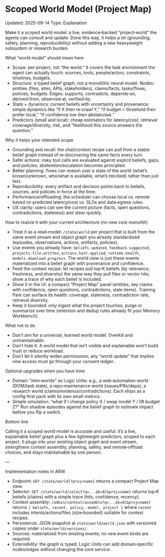 # Scoped World Model (Project Map)
Updated: 2025-09-14
Type: Explanation

Make it a scoped world model: a live, evidence‑backed “project‑world” the agents can consult and update. Done this way, it helps a lot (grounding, safety, planning, reproducibility) without adding a new heavyweight subsystem or research burden.

What “world model” should mean here

- Scope: per‑project, not “the world.” It covers the task environment the agent can actually touch: sources, tools, people/actors, constraints, timelines, budgets.
- Structure: a typed belief graph, not a monolithic neural model. Nodes: entities (files, sites, APIs, stakeholders), claims/facts, tasks/flows, policies, budgets. Edges: supports, contradicts, depends‑on, derived‑from, observed‑at, verified‑by.
- State + dynamics: current beliefs with uncertainty and provenance; simple dynamics like “if X then re‑crawl Y,” “if budget < threshold then prefer local,” “if confidence low then abstain/ask.”
- Predictors (small and local): cheap estimators for latency/cost, retrieval coverage/diversity, risk, and “likelihood this source answers the question.”

Why it helps your intended scope

- Grounding and recall: the chat/context recipe can pull from a stable belief graph instead of re‑discovering the same facts every turn.
- Safer actions: risky tool calls are evaluated against explicit beliefs, gaps, and policies; abstention/escalation becomes principled.
- Better planning: flows can reason over a state of the world (what’s known/unknown, who/what is available, what’s blocked) rather than just text.
- Reproducibility: every artifact and decision points back to beliefs, sources, and policies in force at the time.
- Performance/offloading: the scheduler can choose local vs. remote based on predicted latency/cost vs. SLOs and data‑egress rules.
- UX clarity: users can see the current picture (facts, open questions, contradictions, staleness) and steer quickly.

How to realize it with your current architecture (no new core monolith)

- Treat it as a read‑model: `/state/world` per project that is built from the same event stream and object graph you already standardized (episodes, observations, actions, artifacts, policies).
- Use events you already have: `beliefs.updated`, `feedback.suggested`, `projects.file.written`, `actions.hint.applied`, `runtime.health`, `models.download.progress`. The world view is just these events materialized into a belief graph with provenance and confidence.
- Feed the context recipe: let recipes pull top‑K beliefs (by relevance, freshness, and diversity) the same way they pull files or vector hits; show a trace of why each belief is included.
- Show it in the UI: a compact “Project Map” panel (entities, key claims with confidence, open questions, contradictions, stale items). Training Park can surface its health: coverage, staleness, contradiction rate, retrieval diversity.
- Keep it bounded: only ingest what the project touches; purge or summarize over time (retention and dedup rules already fit your Memory Workbench).

What not to do

- Don’t aim for a universal, learned world model. Overkill and unmaintainable.
- Don’t hide it. A world model that isn’t visible and explainable won’t build trust or reduce workload.
- Don’t let it silently widen permissions; any “world update” that implies new access must go through your consent ledger.

Optional upgrades when you have time

- Domain “mini‑worlds” as Logic Units: e.g., a web‑automation world (DOM/task state), a repo‑maintenance world (issues/PRs/deps), a research world (claims/evidence/contradictions). Each ships as a config‑first pack with its own small metrics.
- Simple simulation: “what if I change policy X / swap model Y / lift budget Z?” Run shadow episodes against the belief graph to estimate impact before you flip a switch.

Bottom line

Calling it a scoped world model is accurate and useful: it’s a live, explainable belief graph plus a few lightweight predictors, scoped to each project. It plugs into your existing object graph and event stream, strengthens context assembly, planning, safety, and remote‑offload choices, and stays maintainable by one person.

—

Implementation notes in ARW

- Endpoint: `GET /state/world[?proj=name]` returns a compact Project Map view.
- Selector: `GET /state/world/select?q=...&k=8[&proj=name]` returns top‑K beliefs (claims) with a simple trace (hits, confidence, recency).
- Context assembly: `/admin/context/assemble?q=...&k=8[&proj=name]` returns `{ beliefs, recent, policy, model, project }` where `recent` includes intents/actions/files (size‑bounded) suitable for context recipes.
- Persistence: JSON snapshot at `state/world/world.json` with versioned copies under `state/world/versions/`.
- Sources: materialized from existing events; no new event kinds are required.
- Extensibility: the graph is typed; Logic Units can add domain‑specific nodes/edges without changing the core service.

